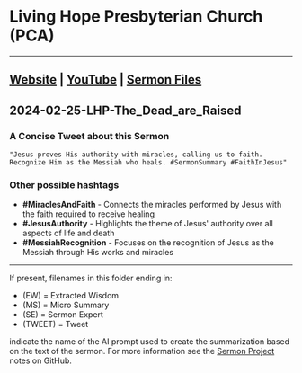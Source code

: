# Living Hope Presbyterian Church (PCA)

___

## [Website](https://www.livinghopepresbyterian.org/) | [YouTube](https://www.youtube.com/@LivingHopePresbyterianChurch) | [Sermon Files](https://github.com/jobian-ai/LHP-Sermons/tree/main/sermons/2024/24-02-25)

## 2024-02-25-LHP-The_Dead_are_Raised

### A Concise Tweet about this Sermon

```"Jesus proves His authority with miracles, calling us to faith. Recognize Him as the Messiah who heals. #SermonSummary #FaithInJesus"```

### Other possible hashtags

- **#MiraclesAndFaith** - Connects the miracles performed by Jesus with the faith required to receive healing
- **#JesusAuthority** - Highlights the theme of Jesus' authority over all aspects of life and death
- **#MessiahRecognition** - Focuses on the recognition of Jesus as the Messiah through His works and miracles
___

If present, filenames in this folder ending in:

- (EW) = Extracted Wisdom
- (MS) = Micro Summary
- (SE) =  Sermon Expert
- (TWEET) = Tweet

indicate the name of the AI prompt used to create the summarization based on the text of the sermon.  For more information see the [Sermon Project](https://github.com/jobian-ai/LHP-Sermons/tree/main) notes on GitHub.